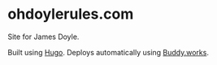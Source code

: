 ohdoylerules.com
================

Site for James Doyle.

Built using [Hugo](https://gohugo.io/). Deploys automatically using [Buddy.works](https://buddy.works/).
